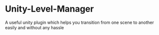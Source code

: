 # Unity-Level-Manager
A useful unity plugin which helps you transition from one scene to another easily and without any hassle
